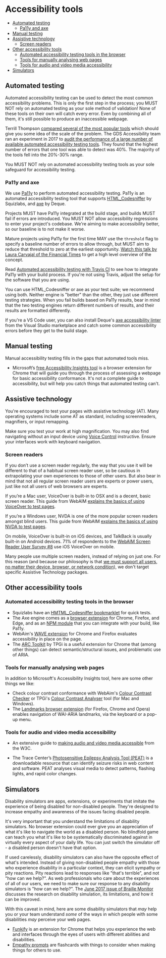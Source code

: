 # Accessibility tools

- [Automated testing](#automated-testing)
  - [Pa11y and axe](#pa11y-and-axe)
- [Manual testing](#manual-testing)
- [Assistive technology](#assistive-technology)
  - [Screen readers](#screen-readers)
- [Other accessibility tools](#other-accessibility-tools)
  - [Automated accessibility testing tools in the browser](#automated-accessibility-testing-tools-in-the-browser)
  - [Tools for manually analysing web pages](#tools-for-manually-analysing-web-pages)
  - [Tools for audio and video media accessibility](#tools-for-audio-and-video-media-accessibility)
- [Simulators](#simulators)

## Automated testing

Automated accessibility testing can be used to detect the most common accessibility problems. This is only the first step in the process; you MUST NOT rely on automated testing as your sole method of validation! None of these tools on their own will catch every error. Even by combining all of them, it's still possible to produce an inaccessible webpage. 

Terrill Thompson [compared several of the most popular tools](http://terrillthompson.com/blog/730) which should give you some idea of the scale of the problem. The GDS Accessibility team ran an experiment in 2017 to [audit the performance of a large number of available automated accessibility testing tools](https://accessibility.blog.gov.uk/2017/02/24/what-we-found-when-we-tested-tools-on-the-worlds-least-accessible-webpage/). They found that the highest number of errors that one tool was able to detect was 40%. The majority of the tools fell into the 20%-30% range. 

You MUST NOT rely on automated accessibility testing tools as your sole safeguard for accessibility testing.


### Pa11y and axe

We use [Pa11y](http://pa11y.org/) to perform automated accessibility testing. Pa11y is an automated accessibility testing tool that supports [HTML_Codesniffer](https://squizlabs.github.io/HTML_CodeSniffer/) by Squizlabs, and [axe](https://www.deque.com/axe/) by Deque. 

Projects MUST have Pa11y integrated at the build stage, and builds MUST fail if errors are introduced. You MUST NOT allow accessibility regressions to enter your project's codebase. We're aiming to make accessibility better, so our baseline is to not make it worse. 

Mature projects using Pa11y for the first time MAY use the `threshold` flag to specify a baseline number of errors to allow through, but MUST aim to reduce that threshold to zero at the earliest opportunity. [Watch this talk by Laura Carvajal of the Financial Times](https://www.youtube.com/watch?v=H4FzW9oFObs) to get a high level overview of the concept. 

Read [Automated accessibility testing with Travis CI](http://cruft.io/posts/automated-accessibility-testing-node-travis-ci-pa11y/) to see how to integrate Pa11y with your build process. If you're not using Travis, adjust the setup for the software that you are using. 

You can use HTML_Codesniffer or axe as your test suite; we recommend using both. Neither engine is "better" than the other, they just use different testing strategies. When you fail builds based on Pa11y results, bear in mind that the two testing engines return different numbers of results, and their results are formatted differently. 

If you're a VS Code user, you can also install Deque's [axe accessibility linter](https://marketplace.visualstudio.com/items?itemName=deque-systems.vscode-axe-linter) from the Visual Studio marketplace and catch some common accessibility errors before they get to the build stage. 


## Manual testing

Manual accessibility testing fills in the gaps that automated tools miss. 

- Microsoft’s [free Accessibility Insights tool](https://accessibilityinsights.io/) is a browser extension for Chrome that will guide you through the process of assessing a webpage for basic accessibility conformance. It's not a complete guide to accessibility, but will help you catch things that automated testing can't. 


## Assistive technology

You're encouraged to test your pages with assistive technology (AT). Many operating systems include some AT as standard, including screenreaders, magnifiers, or input remapping. 

Make sure you test your work at high magnification. You may also find navigating without an input device using [Voice Control](https://support.apple.com/en-au/HT210539) instructive. Ensure your interfaces work with keyboard navigation. 

### Screen readers

If you don’t use a screen reader regularly, the way that you use it will be different to that of a habitual screen reader user, so be cautious in extrapolating your own experiences to those of other users. But also bear in mind that not all regular screen reader users are experts or power users, just like not all users of web browsers are experts. 

If you’re a Mac user, VoiceOver is built-in to OSX and is a decent, basic screen reader. This guide from WebAIM [explains the basics of using VoiceOver to test pages](https://webaim.org/articles/voiceover/). 

If you’re a Windows user, NVDA is one of the more popular screen readers amongst blind users. This guide from WebAIM [explains the basics of using NVDA to test pages](https://webaim.org/articles/nvda/).

On mobile, VoiceOver is built-in on iOS devices, and TalkBack is usually built-in on Android devices. 71% of respondents to the [WebAIM Screen Reader User Survey #8](https://webaim.org/projects/screenreadersurvey8/#mobilescreenreaders) use iOS VoiceOver on mobile. 

Many people use multiple screen readers, instead of relying on just one. For this reason (and because our philosophy is that [we must support all users, no matter their device, browser, or network condition](../practices/graded-browser-support.md)), we don't target specific Assistive Technology packages.  

## Other accessibility tools

### Automated accessibility testing tools in the browser

- Squizlabs have an [HMTML_Codesniffer bookmarklet](https://squizlabs.github.io/HTML_CodeSniffer/) for quick tests. 
- The Axe engine comes as a [browser extension](https://www.deque.com/axe/browser-extensions/) for Chrome, Firefox, and Edge, and as an [NPM module](https://github.com/dequelabs/axe-core) that you can integrate with your build, like Pa11y. 
- WebAim's [WAVE extension](https://wave.webaim.org/extension/) for Chrome and Firefox evaluates accessibility in place on the page. 
- The [ARC Toolkit](https://www.tpgi.com/arc-platform/arc-toolkit/) by TPGi is a useful extension for Chrome that (among other things) can detect semantic/structural issues, and problematic use of ARIA. 

### Tools for manually analysing web pages

In addition to Microsoft's Accessibility Insights tool, here are some other things we like: 

- Check colour contrast conformance with WebAim's [Colour Contrast Checker](https://webaim.org/resources/contrastchecker/) or TPGi's [Colour Contrast Analyser](https://www.tpgi.com/color-contrast-checker/) tool (for Mac and Windows).
- The [Landmarks browser extension](http://matatk.agrip.org.uk/landmarks/) (for Firefox, Chrome and Opera) enables navigation of WAI-ARIA landmarks, via the keyboard or a pop-up menu.

### Tools for audio and video media accessibility

- An extensive guide to [making audio and video media accessible](https://www.w3.org/WAI/media/av/) from the W3C. 

- The Trace Center’s [Photosensitive Epilepsy Analysis Tool (PEAT)](https://trace.umd.edu/peat/) is a downloadable resource that can identify seizure risks in web content and software. PEAT analyses visual media to detect patterns, flashing lights, and rapid color changes.

## Simulators

Disability simulators are apps, extensions, or experiments that imitate the experience of being disabled for non-disabled people. They're designed to increase empathy and awareness of the issues facing disabled people. 

It's very important that you understand the limitations of disability simulators. No browser extension could ever give you an appreciation of what it's like to navigate the world as a disabled person. No blindfold game can teach you what it's like to be systematically discriminated against in virtually every aspect of your daily life. You can just switch the simulator off - a 
disabled person doesn't have that option. 

If used carelessly, disability simulators can also have the opposite effect of what's intended. Instead of giving non-disabled people empathy with those who experience disability in a particular context, they can elicit sympathy or pity reactions. Pity reactions lead to responses like "that's terrible", and not "how can we help?". As web professionals who care about the experiences of all of our users, we need to make sure our response to any disability simulators is "how can we help?". The [June 2017 issue of Braille Monitor](https://www.nfb.org/images/nfb/publications/bm/bm17/bm1706/bm170602.htm) discusses the research on disability simulation, its limitations, and how it can be improved. 

With this caveat in mind, here are some disability simulators that _may_ help you or your team understand _some_ of the ways in which people with some disabilities _may_ perceive your web pages. 

- [Funkify](http://www.funkify.org/) is an extension for Chrome that helps you experience the web and interfaces through the eyes of users with different abilities and disabilities.
- [Empathy prompts](https://empathyprompts.net/) are flashcards with things to consider when making things for others to use.
